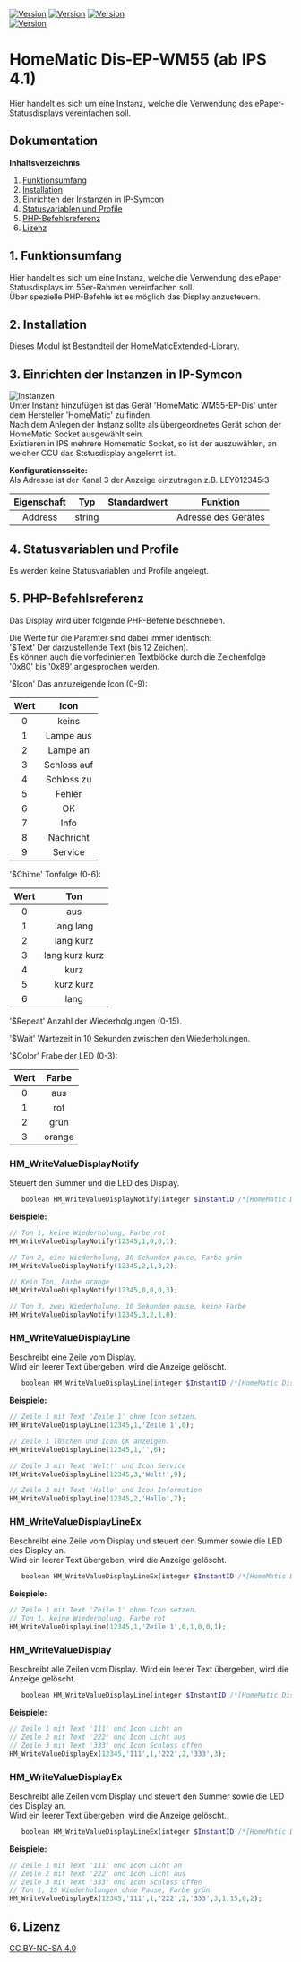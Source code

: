 [![Version](https://img.shields.io/badge/Symcon-PHPModul-red.svg)](https://www.symcon.de/service/dokumentation/entwicklerbereich/sdk-tools/sdk-php/)
[![Version](https://img.shields.io/badge/Modul%20Version-2.40-blue.svg)]()
[![Version](https://img.shields.io/badge/License-CC%20BY--NC--SA%204.0-green.svg)](https://creativecommons.org/licenses/by-nc-sa/4.0/)  
[![Version](https://img.shields.io/badge/Symcon%20Version-4.3%20%3E-green.svg)](https://www.symcon.de/forum/threads/30857-IP-Symcon-4-3-%28Stable%29-Changelog)

# HomeMatic Dis-EP-WM55 (ab IPS 4.1)  
   Hier handelt es sich um eine Instanz, welche die Verwendung des ePaper-Statusdisplays vereinfachen soll.  

## Dokumentation

**Inhaltsverzeichnis**

1. [Funktionsumfang](#1-funktionsumfang) 
2. [Installation](#2-installation)
3. [Einrichten der Instanzen in IP-Symcon](#3-einrichten-der-instanzen-in-ip-symcon)  
4. [Statusvariablen und Profile](#4-statusvariablen-und-profile)  
5. [PHP-Befehlsreferenz](#5-php-befehlsreferenz)   
6. [Lizenz](#6-lizenz)

## 1. Funktionsumfang

   Hier handelt es sich um eine Instanz, welche die Verwendung des ePaper Statusdisplays im 55er-Rahmen vereinfachen soll.  
   Über spezielle PHP-Befehle ist es möglich das Display anzusteuern.  

## 2. Installation

Dieses Modul ist Bestandteil der HomeMaticExtended-Library.  

## 3. Einrichten der Instanzen in IP-Symcon


![Instanzen](../docs/HMExtendedInstanzen.png)  
   Unter Instanz hinzufügen ist das Gerät 'HomeMatic WM55-EP-Dis' unter dem Hersteller 'HomeMatic' zu finden.  
   Nach dem Anlegen der Instanz sollte als übergeordnetes Gerät schon der HomeMatic Socket ausgewählt sein.  
   Existieren in IPS mehrere Homematic Socket, so ist der auszuwählen, an welcher CCU das Ststusdisplay angelernt ist.  

**Konfigurationsseite:**  
   Als Adresse ist der Kanal 3 der Anzeige einzutragen z.B. LEY012345:3  

| Eigenschaft     | Typ     | Standardwert | Funktion                                      |
| :-------------: | :-----: | :----------: | :-------------------------------------------: |
| Address         | string  |              | Adresse des Gerätes                           |


## 4. Statusvariablen und Profile  

   Es werden keine Statusvariablen und Profile angelegt.  


## 5. PHP-Befehlsreferenz

   Das Display wird über folgende PHP-Befehle beschrieben.  

   Die Werte für die Paramter sind dabei immer identisch:  
   '$Text' Der darzustellende Text (bis 12 Zeichen).  
       Es können auch die vorfedinierten Textblöcke durch die Zeichenfolge '0x80' bis '0x89' angesprochen werden.  

   '$Icon' Das anzuzeigende Icon (0-9):  

| Wert | Icon        |
| :--: | :---------: |
| 0    | keins       |
| 1    | Lampe aus   |
| 2    | Lampe an    |
| 3    | Schloss auf |
| 4    | Schloss zu  |
| 5    | Fehler      |
| 6    | OK          |
| 7    | Info        |
| 8    | Nachricht   |
| 9    | Service     |

   '$Chime' Tonfolge (0-6):  

| Wert | Ton            |
| :--: | :------------: |
| 0    | aus            |
| 1    | lang lang      |
| 2    | lang kurz      |
| 3    | lang kurz kurz |
| 4    | kurz           |
| 5    | kurz kurz      |
| 6    | lang           |

   '$Repeat' Anzahl der Wiederholgungen (0-15).  

   '$Wait' Wartezeit in 10 Sekunden zwischen den Wiederholungen.  

   '$Color' Frabe der LED (0-3):  

| Wert | Farbe  |
| :--: | :----: |
| 0    | aus    |
| 1    | rot    |
| 2    | grün   |
| 3    | orange |


   
### HM_WriteValueDisplayNotify  

Steuert den Summer und die LED des Display.  

 ```php
    boolean HM_WriteValueDisplayNotify(integer $InstantID /*[HomeMatic Dis-EP-WM55]*/,int $Chime, int $Repeat, int $Wait, int $Color)
```  

**Beispiele:**  

```php
// Ton 1, keine Wiederholung, Farbe rot
HM_WriteValueDisplayNotify(12345,1,0,0,1);

// Ton 2, eine Wiederholung, 30 Sekunden pause, Farbe grün
HM_WriteValueDisplayNotify(12345,2,1,3,2);

// Kein Ton, Farbe orange
HM_WriteValueDisplayNotify(12345,0,0,0,3);

// Ton 3, zwei Wiederholung, 10 Sekunden pause, keine Farbe
HM_WriteValueDisplayNotify(12345,3,2,1,0);
```

### HM_WriteValueDisplayLine  

Beschreibt eine Zeile vom Display.  
Wird ein leerer Text übergeben, wird die Anzeige gelöscht.  

 ```php
    boolean HM_WriteValueDisplayLine(integer $InstantID /*[HomeMatic Dis-EP-WM55]*/,int $Line, string $Text, int $Icon)
```  

**Beispiele:**  

```php
// Zeile 1 mit Text 'Zeile 1' ohne Icon setzen.
HM_WriteValueDisplayLine(12345,1,'Zeile 1',0);

// Zeile 1 löschen und Icon OK anzeigen.
HM_WriteValueDisplayLine(12345,1,'',6);

// Zeile 3 mit Text 'Welt!' und Icon Service
HM_WriteValueDisplayLine(12345,3,'Welt!',9);

// Zeile 2 mit Text 'Hallo' und Icon Information
HM_WriteValueDisplayLine(12345,2,'Hallo',7);
```

### HM_WriteValueDisplayLineEx  

Beschreibt eine Zeile vom Display und steuert den Summer sowie die LED des Display an.  
Wird ein leerer Text übergeben, wird die Anzeige gelöscht.  

 ```php
    boolean HM_WriteValueDisplayLineEx(integer $InstantID /*[HomeMatic Dis-EP-WM55]*/,int $Line, string $Text, int $Icon, int $Chime, int $Repeat, int $Wait, int $Color)
```  

**Beispiele:**  

```php
// Zeile 1 mit Text 'Zeile 1' ohne Icon setzen.
// Ton 1, keine Wiederholung, Farbe rot
HM_WriteValueDisplayLine(12345,1,'Zeile 1',0,1,0,0,1);
```

### HM_WriteValueDisplay  

Beschreibt alle Zeilen vom Display.
Wird ein leerer Text übergeben, wird die Anzeige gelöscht.  

 ```php
    boolean HM_WriteValueDisplayLine(integer $InstantID /*[HomeMatic Dis-EP-WM55]*/,string $Text1, int $Icon1, string $Text2, int $Icon2, string $Text3, int $Icon3)
```  

**Beispiele:**  

```php
// Zeile 1 mit Text '111' und Icon Licht an
// Zeile 2 mit Text '222' und Icon Licht aus
// Zeile 3 mit Text '333' und Icon Schloss offen
HM_WriteValueDisplayEx(12345,'111',1,'222',2,'333',3);
```

### HM_WriteValueDisplayEx  

Beschreibt alle Zeilen vom Display und steuert den Summer sowie die LED des Display an.  
Wird ein leerer Text übergeben, wird die Anzeige gelöscht.  

 ```php
    boolean HM_WriteValueDisplayLineEx(integer $InstantID /*[HomeMatic Dis-EP-WM55]*/,string $Text1, int $Icon1, string $Text2, int $Icon2, string $Text3, int $Icon3, int $Chime, int $Repeat, int $Wait, int $Color)
```  

**Beispiele:**  

```php
// Zeile 1 mit Text '111' und Icon Licht an
// Zeile 2 mit Text '222' und Icon Licht aus
// Zeile 3 mit Text '333' und Icon Schloss offen
// Ton 1, 15 Wiederholungen ohne Pause, Farbe grün
HM_WriteValueDisplayEx(12345,'111',1,'222',2,'333',3,1,15,0,2);
```   

## 6. Lizenz

  [CC BY-NC-SA 4.0](https://creativecommons.org/licenses/by-nc-sa/4.0/)  
